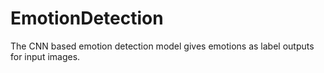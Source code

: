 # EmotionDetection
The CNN based emotion detection model gives emotions as label outputs for input images.

